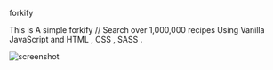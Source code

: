 forkify

This is A simple forkify // Search over 1,000,000 recipes Using Vanilla JavaScript and HTML , CSS , SASS .

![screenshot](https://github.com/islamhassan1/Memory-Game/blob/master/img/screen.png)
